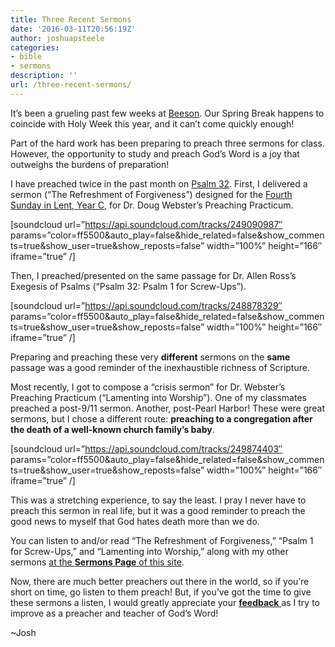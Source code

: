 ```yaml
---
title: Three Recent Sermons
date: '2016-03-11T20:56:19Z'
author: joshuapsteele
categories:
- bible
- sermons
description: ''
url: /three-recent-sermons/
---
```

It’s been a grueling past few weeks at [Beeson](http://www.beesondivinity.com/). Our Spring Break happens to coincide with Holy Week this year, and it can’t come quickly enough!

Part of the hard work has been preparing to preach three sermons for class. However, the opportunity to study and preach God’s Word is a joy that outweighs the burdens of preparation!

I have preached twice in the past month on [Psalm 32](https://www.biblegateway.com/passage/?search=Psalm%2032). First, I delivered a sermon (“The Refreshment of Forgiveness”) designed for the [Fourth Sunday in Lent, Year C](http://www.lectionarypage.net/YearC_RCL/Lent/CLent4_RCL.html), for Dr. Doug Webster’s Preaching Practicum.

\[soundcloud url=”https://api.soundcloud.com/tracks/249090987″ params=”color=ff5500&amp;auto\_play=false&amp;hide\_related=false&amp;show\_comments=true&amp;show\_user=true&amp;show\_reposts=false” width=”100%” height=”166″ iframe=”true” /\]

Then, I preached/presented on the same passage for Dr. Allen Ross’s Exegesis of Psalms (“Psalm 32: Psalm 1 for Screw-Ups”).

\[soundcloud url=”https://api.soundcloud.com/tracks/248878329″ params=”color=ff5500&amp;auto\_play=false&amp;hide\_related=false&amp;show\_comments=true&amp;show\_user=true&amp;show\_reposts=false” width=”100%” height=”166″ iframe=”true” /\]

Preparing and preaching these very **different** sermons on the **same** passage was a good reminder of the inexhaustible richness of Scripture.

Most recently, I got to compose a “crisis sermon” for Dr. Webster’s Preaching Practicum (“Lamenting into Worship”). One of my classmates preached a post-9/11 sermon. Another, post-Pearl Harbor! These were great sermons, but I chose a different route: **preaching to a congregation after the death of a well-known church family’s baby**.

\[soundcloud url=”https://api.soundcloud.com/tracks/249874403″ params=”color=ff5500&amp;auto\_play=false&amp;hide\_related=false&amp;show\_comments=true&amp;show\_user=true&amp;show\_reposts=false” width=”100%” height=”166″ iframe=”true” /\]

This was a stretching experience, to say the least. I pray I never have to preach this sermon in real life, but it was a good reminder to preach the good news to myself that God hates death more than we do.

You can listen to and/or read “The Refreshment of Forgiveness,” “Psalm 1 for Screw-Ups,” and “Lamenting into Worship,” along with my other sermons [at the **Sermons Page** of this site](https://joshuapsteele.com/sermons/).

Now, there are much better preachers out there in the world, so if you’re short on time, go listen to them preach! But, if you’ve got the time to give these sermons a listen, I would greatly appreciate your [**feedback** ](https://joshuapsteele.com/contact/)as I try to improve as a preacher and teacher of God’s Word!

~Josh